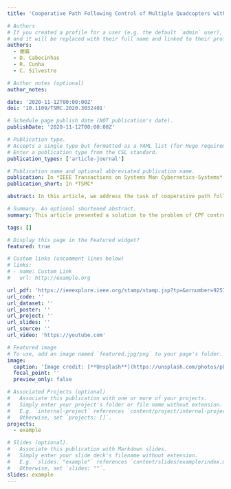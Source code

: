 ```yaml
---
title: 'Cooperative Path Following Control of Multiple Quadcopters with Unknown External Disturbances'

# Authors
# If you created a profile for a user (e.g. the default `admin` user), write the username (folder name) here
# and it will be replaced with their full name and linked to their profile.
authors:
  - 谢威
  - D. Cabecinhas
  - R. Cunha
  - C. Silvestre

# Author notes (optional)
author_notes:

date: '2020-11-12T00:00:00Z'
doi: '10.1109/TSMC.2020.3032401'

# Schedule page publish date (NOT publication's date).
publishDate: '2020-11-12T00:00:00Z'

# Publication type.
# Accepts a single type but formatted as a YAML list (for Hugo requirements).
# Enter a publication type from the CSL standard.
publication_types: ['article-journal']

# Publication name and optional abbreviated publication name.
publication: In *IEEE Transactions on Systems Man Cybernetics-Systems*
publication_short: In *TSMC*

abstract: In this article, we address the task of cooperative path following control of multiple autonomous quadcopters in the presence of unknown external disturbances. Under the assumption that the communications among the vehicles are bidirectional and continuous, a synchronized path following strategy is proposed that regulates the speed of each vehicle along its path to reach consensus in relative position. Moreover, collision-free transient paths from the vehicle initial positions to a group of suitable selected positions along the desired paths are designed. Building on the backstepping technique, the proposed path following controller for each individual vehicle drives the quadcopter toward, and to stay within an arbitrarily small neighborhood of its corresponding desired path, achieving global uniformly ultimately boundedness. In addition, the devised controller guarantees that the actuations are bounded with respect to the position error. The controller is also made robust to external constant or slowly time-varying disturbances by the introduction of dynamic estimators for the disturbances. A projection operator is used to ensure that the estimates remain within the prescribed bounds and are sufficiently smooth to be backstepped. In order to validate the effectiveness and performance of the proposed methodology, we present and analyze both simulation and experimental results.

# Summary. An optional shortened abstract.
summary: This article presented a solution to the problem of CPF control of a group of underactuated autonomous quadcopters. First, we designed a path following controller for a single quadcopter, where the actuations are bounded functions of the position error. In addition, to attain robust stabilization, we designed disturbance estimators through the use of smooth projection operators. For multiple quadcopters, a synchronized path following methodology and collision-free transient paths from the initial positions to the suitable selected positions along the desired paths were proposed. The resulting controller achieves practical CPF for any initial condition and the error is ultimately bounded and can be rendered arbitrarily small. Simulation and experimental results were presented, validating the effectiveness and performance of the proposed control strategy.

tags: []

# Display this page in the Featured widget?
featured: true

# Custom links (uncomment lines below)
# links:
# - name: Custom Link
#   url: http://example.org

url_pdf: 'https://ieeexplore.ieee.org/stamp/stamp.jsp?tp=&arnumber=9257200'
url_code: ''
url_dataset: ''
url_poster: ''
url_project: ''
url_slides: ''
url_source: ''
url_video: 'https://youtube.com'

# Featured image
# To use, add an image named `featured.jpg/png` to your page's folder.
image:
  caption: 'Image credit: [**Unsplash**](https://unsplash.com/photos/pLCdAaMFLTE)'
  focal_point: ''
  preview_only: false

# Associated Projects (optional).
#   Associate this publication with one or more of your projects.
#   Simply enter your project's folder or file name without extension.
#   E.g. `internal-project` references `content/project/internal-project/index.md`.
#   Otherwise, set `projects: []`.
projects:
  - example

# Slides (optional).
#   Associate this publication with Markdown slides.
#   Simply enter your slide deck's filename without extension.
#   E.g. `slides: "example"` references `content/slides/example/index.md`.
#   Otherwise, set `slides: ""`.
slides: example
---
```


<!-- 
{{% callout note %}}
Click the _Cite_ button above to demo the feature to enable visitors to import publication metadata into their reference management software.
{{% /callout %}}

{{% callout note %}}
Create your slides in Markdown - click the _Slides_ button to check out the example.
{{% /callout %}}

Add the publication's **full text** or **supplementary notes** here. You can use rich formatting such as including [code, math, and images](https://docs.hugoblox.com/content/writing-markdown-latex/). -->
